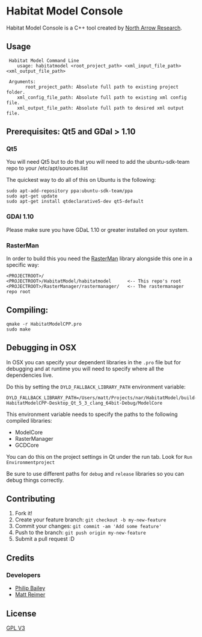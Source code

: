 # Habitat Model Console

Habitat Model Console is a C++ tool created by [North Arrow Research](http://northarrowresearch.com). 

## Usage

```
 Habitat Model Command Line
    usage: habitatmodel <root_project_path> <xml_input_file_path> <xml_output_file_path>

 Arguments:
       root_project_path: Absolute full path to existing project folder.
    xml_config_file_path: Absolute full path to existing xml config file.
    xml_output_file_path: Absolute full path to desired xml output file.

```

## Prerequisites: Qt5 and GDal > 1.10

### Qt5

You will need Qt5 but to do that you will need to add the ubuntu-sdk-team repo to your /etc/apt/sources.list

The quickest way to do all of this on Ubuntu is the following:

```
sudo apt-add-repository ppa:ubuntu-sdk-team/ppa
sudo apt-get update
sudo apt-get install qtdeclarative5-dev qt5-default
```

### GDAl 1.10

Please make sure you have GDaL 1.10 or greater installed on your system.

### RasterMan

In order to build this you need the [RasterMan](https://bitbucket.org/northarrowresearch/rasterman) library alongside this one in a specific way:


```
<PROJECTROOT>/
<PROJECTROOT>/HabitatModel/habitatmodel      <-- This repo's root
<PROJECTROOT>/RasterManager/rastermanager/   <-- The rastermanager repo root
```


## Compiling:

```
qmake -r HabitatModelCPP.pro
sudo make
```

## Debugging in OSX

In OSX you can specify your dependent libraries in the `.pro` file but for debugging and at runtime you will need to specify where all the dependencies live.

Do this by setting the `DYLD_FALLBACK_LIBRARY_PATH` environment variable:

```
DYLD_FALLBACK_LIBRARY_PATH=/Users/matt/Projects/nar/HabitatModel/build-HabitatModelCPP-Desktop_Qt_5_3_clang_64bit-Debug/ModelCore
```
This environment variable needs to specify the paths to the following compiled libraries:

* ModelCore
* RasterManager
* GCDCore

You can do this on the project settings in Qt under the run tab. Look for `Run Environmentproject`

Be sure to use different paths for `debug` and `release` libraries so you can debug things correctly.

## Contributing

1. Fork it!
2. Create your feature branch: `git checkout -b my-new-feature`
3. Commit your changes: `git commit -am 'Add some feature'`
4. Push to the branch: `git push origin my-new-feature`
5. Submit a pull request :D

## Credits

### Developers

* [Philip Bailey](https://github.com/philipbaileynar)
* [Matt Reimer](https://github.com/MattReimer)


## License

[GPL V3](./LICENSE.txt)